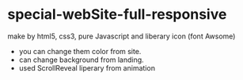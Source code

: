 # special-webSite-full-responsive
make by html5, css3, pure Javascript and liberary icon (font Awsome)
- you can change them color from site.
- can change background from landing.
- used ScrollReveal liperary from animation
